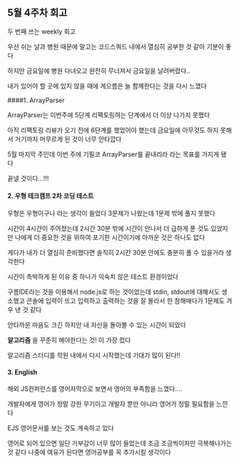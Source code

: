 ## 5월 4주차 회고

두 번째 쓰는 weekly 회고

우선 쉬는 날과 병원 때문에 말고는 코드스쿼드 내에서 열심히 공부한 것 같아 기분이 좋다

하지만 금요일에  병원 다녀오고 완전히 무너져서 금요일을 날려버렸다..

내가 있어야 할 곳에 있지 않을 때에 게으름은 늘 함께한다는 것을 다시 느꼈다



####1. ArrayParser

ArrayParser는 이번주에 5단계 리팩토링하는 단계에서 더 이상 나가지 못했다

아직 리팩토링 리뷰가 오기 전에 6단계를 했었어야 했는데 금요일에 아무것도 하지 못해서 거기까지 머무르게 된 것이 너무 안타깝다

5월 마지막 주인데 이번 주에 기필코 ArrayParser를 끝내리라 라는 목표를 가지게 됐다

끝낼 것이다…!!!



#### 2. 우형 테크캠프 2차 코딩 테스트

우형은 우형이구나 라는 생각이 들었다 3문제가 나왔는데 1문제 밖에 풀지 못했다

시간이 4시간이 주어졌는데 2시간 30분 밖에 시간이 안나서 더 급하게 푼 것도 있었지만 나에게 더 중요한 것을 위하여 포기한 시간이기에 아까운 것은 하나도 없다

게다가 내가 더 열심히 준비했다면 솔직히 2시간 30분 안에도 충분히 풀 수 있을거라 생각한다

시간이 촉박하게 된 이유 중 하나가 익숙치 않은 테스트 환경이었다

구름IDE라는 것을 이용해서 node.js로 하는 것이었는데 stdin, stdout에 대해서도 생소했고 콘솔에 입력이 뜨고 입력하고 출력하는 것을 잘 몰라서 한 참해매다가 1문제도 겨우 낸 것 같다

안타까운 마음도 크긴 하지만 내 자신을 돌아볼 수 있는 시간이 되었다

**알고리즘** 을 꾸준히 해야한다는 것! 이 가장 컸다

알고리즘 스터디를 학원 내에서 다시 시작했는데 기대가 많이 된다!!



#### 3. English

해외  JS컨퍼런스를 영어자막으로 보면서 영어의 부족함을 느꼈다….

개발자에게 영어가 정말 강한 무기이고 개발자 뿐만 아니라 영어가 정말 필요함을 느낀다

EJS 영어문서를 보는 것도 계속하고 있다

영어로 되어 있으면 일단 거부감이 너무 많이 들었는데 조금 조금씩이지만 극복해나가는 것 같다 나중에 여유가 된다면 영어공부를 꼭 추가시킬 생각이다

